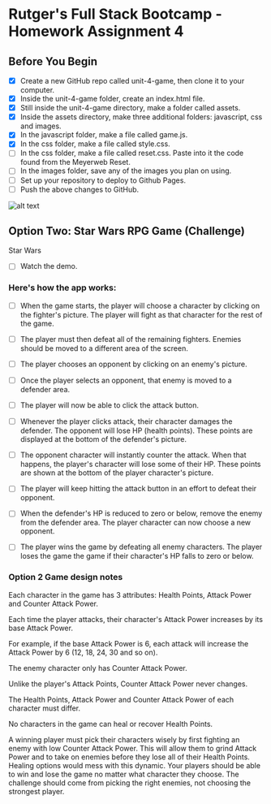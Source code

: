 # Rutger's Full Stack Bootcamp - Homework Assignment 4

## Before You Begin
- [X] Create a new GitHub repo called unit-4-game, then clone it to your computer.
- [X] Inside the unit-4-game folder, create an index.html file.
- [X] Still inside the unit-4-game directory, make a folder called assets.
- [X] Inside the assets directory, make three additional folders: javascript, css and images.
- [X] In the javascript folder, make a file called game.js.
- [X] In the css folder, make a file called style.css.
- [ ] In the css folder, make a file called reset.css. Paste into it the code found from the Meyerweb Reset.
- [ ] In the images folder, save any of the images you plan on using.
- [ ] Set up your repository to deploy to Github Pages.
- [ ] Push the above changes to GitHub.

![alt text](https://github.com/RutgersCodingBootcamp/RUTSOM201905FSF3/raw/master/Class-Content/04-jquery/02-Homework/Instructions/Images/2-StarWars.jpg "Star Wars Game") 


## Option Two: Star Wars RPG Game (Challenge)
Star Wars

- [ ] Watch the demo.

### Here's how the app works:
- [ ] When the game starts, the player will choose a character by clicking on the fighter's picture. The player will fight as that character for the rest of the game.
- [ ] The player must then defeat all of the remaining fighters. Enemies should be moved to a different area of the screen.
- [ ] The player chooses an opponent by clicking on an enemy's picture.
- [ ] Once the player selects an opponent, that enemy is moved to a defender area.
- [ ] The player will now be able to click the attack button.

- [ ] Whenever the player clicks attack, their character damages the defender. The opponent will lose HP (health points). These points are displayed at the bottom of the defender's picture.

- [ ] The opponent character will instantly counter the attack. When that happens, the player's character will lose some of their HP. These points are shown at the bottom of the player character's picture.

- [ ] The player will keep hitting the attack button in an effort to defeat their opponent.

- [ ] When the defender's HP is reduced to zero or below, remove the enemy from the defender area. The player character can now choose a new opponent.

- [ ] The player wins the game by defeating all enemy characters. The player loses the game the game if their character's HP falls to zero or below.

### Option 2 Game design notes
Each character in the game has 3 attributes: Health Points, Attack Power and Counter Attack Power.

Each time the player attacks, their character's Attack Power increases by its base Attack Power.

For example, if the base Attack Power is 6, each attack will increase the Attack Power by 6 (12, 18, 24, 30 and so on).

The enemy character only has Counter Attack Power.

Unlike the player's Attack Points, Counter Attack Power never changes.

The Health Points, Attack Power and Counter Attack Power of each character must differ.

No characters in the game can heal or recover Health Points.

A winning player must pick their characters wisely by first fighting an enemy with low Counter Attack Power. This will allow them to grind Attack Power and to take on enemies before they lose all of their Health Points. Healing options would mess with this dynamic.
Your players should be able to win and lose the game no matter what character they choose. The challenge should come from picking the right enemies, not choosing the strongest player.

